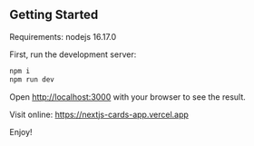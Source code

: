 ## Getting Started

Requirements: nodejs 16.17.0

First, run the development server:

```bash
npm i
npm run dev
```

Open [http://localhost:3000](http://localhost:3000) with your browser to see the result.

Visit online: https://nextjs-cards-app.vercel.app

Enjoy!

